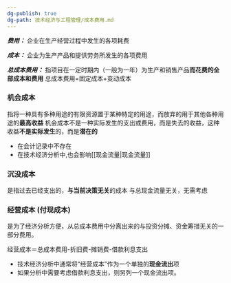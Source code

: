 ```yaml
---
dg-publish: true
dg-path: 技术经济与工程管理/成本费用.md
---
```

***费用：***
企业在生产经营过程中发生的各项耗费

***成本：***
企业为生产产品和提供劳务所发生的各项费用

***总成本费用：***
指项目在一定时期内（一般为一年）为生产和销售产品**而花费的全部成本和费用**
总成本费用=固定成本+变动成本

### 机会成本
指将一种具有多种用途的有限资源置于某种特定的用途，而放弃的用于其他各种用途的**最高收益**
机会成本不是一种实际发生的支出或费用，而是失去的收益，这种收益**不是实际发生**的，而是**潜在的**
- 在会计记录中不存在
- 在技术经济分析中,也会影响[[现金流量\|现金流量]]

### 沉没成本
是指过去已经支出的，**与当前决策无关**的成本
与总现金流量无关，无需考虑

### 经营成本 (付现成本)
是为了经济分析方便，从总成本费用中分离出来的与投资分摊、资金筹措无关的一部分费用。

经营成本＝总成本费用-折旧费-摊销费-借款利息支出

- 技术经济分析中通常将“经营成本”作为一个单独的**现金流出**项
- 如果分析中需要考虑借款利息支出，则另列一个现金流出项。
